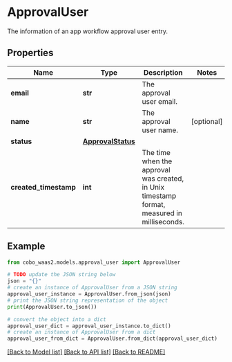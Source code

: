 # ApprovalUser

The information of an app workflow approval user entry.

## Properties

Name | Type | Description | Notes
------------ | ------------- | ------------- | -------------
**email** | **str** | The approval user email. | 
**name** | **str** | The approval user name. | [optional] 
**status** | [**ApprovalStatus**](ApprovalStatus.md) |  | 
**created_timestamp** | **int** | The time when the approval was created, in Unix timestamp format, measured in milliseconds. | 

## Example

```python
from cobo_waas2.models.approval_user import ApprovalUser

# TODO update the JSON string below
json = "{}"
# create an instance of ApprovalUser from a JSON string
approval_user_instance = ApprovalUser.from_json(json)
# print the JSON string representation of the object
print(ApprovalUser.to_json())

# convert the object into a dict
approval_user_dict = approval_user_instance.to_dict()
# create an instance of ApprovalUser from a dict
approval_user_from_dict = ApprovalUser.from_dict(approval_user_dict)
```
[[Back to Model list]](../README.md#documentation-for-models) [[Back to API list]](../README.md#documentation-for-api-endpoints) [[Back to README]](../README.md)


